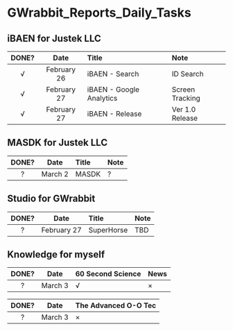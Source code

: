 # GWrabbit_Reports_Daily_Tasks


## iBAEN for Justek LLC 
| DONE? |     Date     |      Title     |  Note |
|:-----:|:------------:|:---------------| :-----|
|   √   |February 26   |iBAEN - Search  |ID Search|
|   √   |February 27   |iBAEN - Google Analytics|Screen Tracking|
|   √   |February 27   |iBAEN - Release|Ver 1.0 Release|

## MASDK for Justek LLC 
| DONE? |     Date     |      Title     |  Note |
|:-----:|:------------:|:---------------| :-----|
|   ?   |March 2       |MASDK           |?|

## Studio for GWrabbit
| DONE? |     Date     |      Title     |  Note |
|:-----:|:------------:|:---------------| :-----|
|   ?   |February 27   |SuperHorse      |TBD|

## Knowledge for myself
| DONE? |     Date     |60 Second Science|  News |
|:-----:|:------------:|:----------------|:------|
|   ?   | March 3      |√                |×      |

| DONE? |     Date     |The Advanced O-O Tec|
|:-----:|:------------:|:-------------------|
|   ?   | March 3      |×                   |


